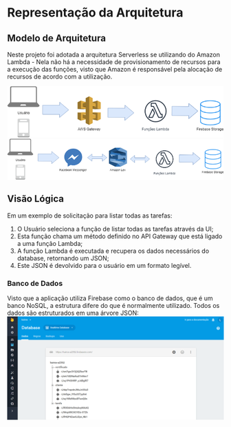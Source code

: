 # Representação da Arquitetura

## Modelo de Arquitetura

Neste projeto foi adotada a arquitetura Serverless se utilizando do Amazon Lambda - Nela não há a necessidade de provisionamento de recursos para a execução das funções, visto que Amazon é responsável pela alocação de recursos de acordo com a utilização.

![Arquitetura do sistema](.gitbook/assets/Arquitetura-sistema.png)
![Arquitetura do chatbot](.gitbook/assets/arquitetura-chatbot.png)

## Visão Lógica
Em um exemplo de solicitação para listar todas as tarefas:
1. O Usuário seleciona a função de listar todas as tarefas através da UI;
1. Esta função chama um método definido no API Gateway que está ligado a uma função Lambda;
1. A função Lambda é executada e recupera os dados necessários do database, retornando um JSON;
1. Este JSON é devolvido para o usuário em um formato legível.

### Banco de Dados
Visto que a aplicação utiliza Firebase como o banco de dados, que é um banco NoSQL, a estrutura difere do que é normalmente utilizado. Todos os dados são estruturados em uma árvore JSON:
![Esquema do banco de dados](.gitbook/assets/database-schema.png)
###  

